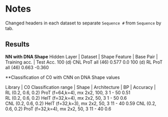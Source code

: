 # Notes 
Changed headers in each dataset to separate `Sequence #` from `Sequence` by tab.

## Results 
**NN with DNA Shape**
Hidden Layer    | Dataset |  Shape Feature |   Base Pair   |  Training acc.   |     Test Acc.
 100 (d)             CNL        ProT             all (46)          0.577              0.0
 100 (d)             RL          ProT            all (46)         0.663             -0.360     


**Classification of C0 with CNN on DNA Shape values 


Library |   C0 Classification range |  Shape   |      Architecture           |    BP    |   Accuracy |   
  RL        (0.2, 0.6, 0.2)            ProT      (f=64,k=4), mx 2x2, 100, 3     1 - 50       0.51   
  RL        (0.2, 0.6, 0.2)            HelT      (f=32,k=4), mx 2x2, 50, 3      1 - 50       0.6      
  CNL       (0.2, 0.6, 0.2)            HelT      (f=32,k=3), mx 2x2, 50, 3      11 - 40      0.59
  CNL       (0.2, 0.6, 0.2)            ProT      (f=32,k=4), mx 2x2, 50, 3      11 - 40      0.6

